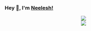 ### Hey 👋, I'm [Neelesh!](https://linkedin.com/in/neeleshio) 

<p align = "center">
  <img src = "https://github-readme-stats.vercel.app/api?username=neeleshio&show_icons=true">
  <br/>
  <img src = "https://github-readme-stats.vercel.app/api/top-langs/?username=neeleshio&hide=css,html">
</p>
